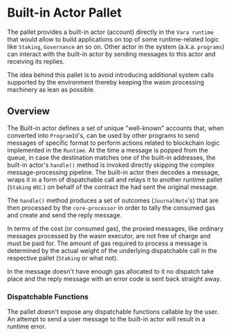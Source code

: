 # Built-in Actor Pallet

The pallet provides a built-in actor (account) directly in the `Vara runtime` that would allow to build applications on top of some runtime-related logic like `Staking`, `Governance` an so on. Other actor in the system (a.k.a. `programs`) can interact with the built-in actor by sending messages to this actor and receiving its replies.

The idea behind this pallet is to avoid introducing additional system calls supported by the environment thereby keeping the wasm processing machinery as lean as possible.

## Overview

The Built-in actor defines a set of unique "well-known" accounts that, when converted into `ProgramId`'s, can be used by other programs to send messages of specific format to perform actions related to blockchain logic implemented in the `Runtime`.
At the time a message is popped from the queue, in case the destination matches one of the built-in addresses, the built-in actor's `handle()` method is invoked directly skipping the complex message-processing pipeline. The built-in actor then decodes a message, wraps it in a form of dispatchable call and relays it to another runtime pallet (`Staking` etc.) on behalf of the contract the had sent the original message.

The `handle()` method produces a set of outcomes (`JournalNote`'s) that are then processed by the `core-processor` in order to tally the consumed gas and create and send the reply message.

In terms of the cost (or consumed gas), the proxied messages, like ordinary messages processed by the wasm executor, are not free of charge and must be paid for. The amount of gas required to process a message is determined by the actual weight of the underlying dispatchable call in the respective pallet (`Staking` or what not).

In the message doesn't have enough gas allocated to it no dispatch take place and the reply message with an error code is sent back straight away.

### Dispatchable Functions
The pallet doesn't expose any dispatchable functions callable by the user. An attempt to send a user message to the built-in actor will result in a runtime error.
